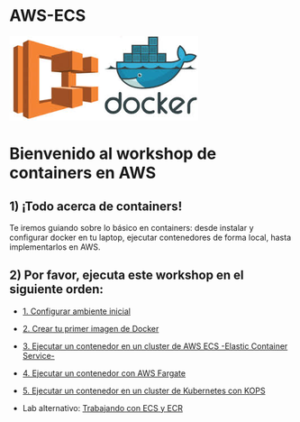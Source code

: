 # AWS-ECS
![logo](https://raw.githubusercontent.com/raqmxo/AWS-ECS/master/images/ecs-docker.jpg)

# Bienvenido al workshop de containers en AWS

## 1) ¡Todo acerca de containers!

Te iremos guiando sobre lo básico en containers: desde instalar y configurar docker en tu laptop, ejecutar contenedores de forma local, hasta implementarlos en AWS.

## 2) Por favor, ejecuta este workshop en el siguiente orden:

* [1. Configurar ambiente inicial](https://github.com/crancurello/containers_aws/tree/master/01-SetupEnvironment)

* [2. Crear tu primer imagen de Docker](https://github.com/crancurello/containers_aws/tree/master/02-CreatingDockerImage)

* [3. Ejecutar un contenedor en un cluster de AWS ECS -Elastic Container Service-](https://github.com/crancurello/containers_aws/tree/master/03-DeployEcsCluster)

* [4. Ejecutar un contenedor con AWS Fargate](https://github.com/crancurello/containers_aws/tree/master/04-DeployFargate)

* [5. Ejecutar un contenedor en un cluster de Kubernetes con KOPS](https://github.com/crancurello/containers_aws/tree/master/05-DeployKubernetes)

* Lab alternativo: [Trabajando con ECS y ECR](https://qwiklabs.com/focuses/3456)
